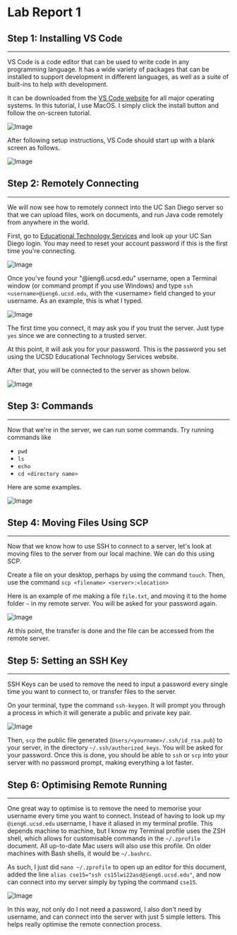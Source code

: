 # Lab Report 1

## Step 1: Installing VS Code
---

VS Code is a code editor that can be used to write code in any programming language. It has a wide variety of packages that can be installed to support development in different languages, as well as a suite of built-ins to help with development.

It can be downloaded from the [VS Code website](https://code.visualstudio.com/download) for all major operating systems. In this tutorial, I use MacOS. I simply click the install button and follow the on-screen tutorial.

![Image](lab1image1.png)

After following setup instructions, VS Code should start up with a blank screen as follows.

![Image](lab1image2.png)

## Step 2: Remotely Connecting
---

We will now see how to remotely connect into the UC San Diego server so that we can upload files, work on documents, and run Java code remotely from anywhere in the world.

First, go to [Educational Technology Services](https://sdacs.ucsd.edu/~icc/index.php) and look up your UC San Diego login. You may need to reset your account password if this is the first time you're connecting. 

![Image](lab1image3.png)

Once you've found your "@ieng6.ucsd.edu" username, open a Terminal window (or command prompt if you use Windows) and type `ssh <username>@ieng6.ucsd.edu`, with the \<username\> field changed to your username. As an example, this is what I typed.

![Image](lab1image4.png)

The first time you connect, it may ask you if you trust the server. Just type `yes` since we are connecting to a trusted server.

At this point, it will ask you for your password. This is the password you set using the UCSD Educational Technology Services website.

After that, you will be connected to the server as shown below. 

![Image](lab1image5.png)

## Step 3: Commands
---

Now that we're in the server, we can run some commands. Try running commands like 
* `pwd`
* `ls`
* `echo`
* `cd <directory name>`

Here are some examples.

![Image](lab1image6.png)

## Step 4: Moving Files Using SCP
---

Now that we know how to use SSH to connect to a server, let's look at moving files to the server from our local machine. We can do this using SCP.

Create a file on your desktop, perhaps by using the command `touch`. Then, use the command `scp <filename> <server>:<location>`

Here is an example of me making a file `file.txt`, and moving it to the home folder `~` in my remote server. You will be asked for your password again.

![Image](lab1image7.png)

At this point, the transfer is done and the file can be accessed from the remote server.

## Step 5: Setting an SSH Key
---

SSH Keys can be used to remove the need to input a password every single time you want to connect to, or transfer files to the server. 

On your terminal, type the command `ssh-keygen`. It will prompt you through a process in which it will generate a public and private key pair. 

![Image](lab1image8.png)

Then, `scp` the public file generated (`Users/<yourname>/.ssh/id_rsa.pub`) to your server, in the directory `~/.ssh/authorized_keys`. You will be asked for your password. Once this is done, you should be able to `ssh` or `scp` into your server with no password prompt, making everything a lot faster.

## Step 6: Optimising Remote Running
---

One great way to optimise is to remove the need to memorise your username every time you want to connect. Instead of having to look up my `@ieng6.ucsd.edu` username, I have it aliased in my terminal profile. This depends machine to machine, but I know my Terminal profile uses the ZSH shell, which allows for customisable commands in the `~/.zprofile` document. All up-to-date Mac users will also use this profile. On older machines with Bash shells, it would be `~/.bashrc`.

As such, I just did `nano ~/.zprofile` to open up an editor for this document, added the line `alias cse15="ssh cs15lwi22asd@ieng6.ucsd.edu"`, and now can connect into my server simply by typing the command `cse15`.

![Image](lab1image9.png)

In this way, not only do I not need a password, I also don't need by username, and can connect into the server with just 5 simple letters. This helps really optimise the remote connection process.
